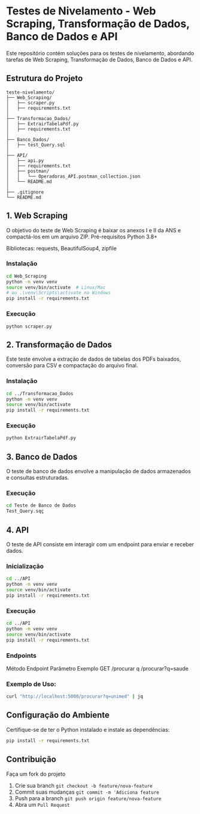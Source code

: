 # Testes de Nivelamento - Web Scraping, Transformação de Dados, Banco de Dados e API

Este repositório contém soluções para os testes de nivelamento, abordando tarefas de Web Scraping, Transformação de Dados, Banco de Dados e API.

## Estrutura do Projeto

```
teste-nivelamento/
├── Web_Scraping/
│   ├── scraper.py
│   ├── requirements.txt
│
├── Transformacao_Dados/
│   ├── ExtrairTabelaPdf.py
│   ├── requirements.txt
│
├── Banco_Dados/
│   ├── test_Query.sql     
│
├── API/
│   ├── api.py
│   ├── requirements.txt
│   ├── postman/
│   │   └── Operadoras_API.postman_collection.json
│   └── README.md
│
├── .gitignore
└── README.md

```

## 1. Web Scraping
O objetivo do teste de Web Scraping é baixar os anexos I e II da ANS e compactá-los em um arquivo ZIP.
Pré-requisitos
Python 3.8+

Bibliotecas: requests, BeautifulSoup4, zipfile

### Instalação
```bash
cd Web_Scraping
python -m venv venv
source venv/bin/activate  # Linux/Mac
# ou .\venv\Scripts\activate no Windows
pip install -r requirements.txt
```
### Execução
```python scraper.py```

## 2. Transformação de Dados
Este teste envolve a extração de dados de tabelas dos PDFs baixados, conversão para CSV e compactação do arquivo final.

### Instalação
```bash
cd ../Transformacao_Dados
python -m venv venv
source venv/bin/activate
pip install -r requirements.txt
```
### Execução
```bash
python ExtrairTabelaPdf.py
```

## 3. Banco de Dados
O teste de banco de dados envolve a manipulação de dados armazenados e consultas estruturadas.

### Execução
```bash
cd Teste de Banco de Dados
Test_Query.sqç
```

## 4. API
O teste de API consiste em interagir com um endpoint para enviar e receber dados.

### Inicialização
```bash
cd ../API
python -m venv venv
source venv/bin/activate
pip install -r requirements.txt
```

### Execução
```bash
cd ../API
python -m venv venv
source venv/bin/activate
pip install -r requirements.txt
```
### Endpoints
Método	Endpoint	Parâmetro	Exemplo
GET	/procurar	q	/procurar?q=saude

### Exemplo de Uso:
```bash
curl "http://localhost:5000/procurar?q=unimed" | jq
```

## Configuração do Ambiente
Certifique-se de ter o Python instalado e instale as dependências:

```bash
pip install -r requirements.txt
```

## Contribuição

Faça um fork do projeto

1. Crie sua branch ```git checkout -b feature/nova-feature```
2. Commit suas mudanças ```git commit -m 'Adiciona feature```
3. Push para a branch ```git push origin feature/nova-feature```
4. Abra um ```Pull Request```


